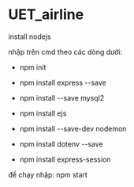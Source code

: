 # UET_airline

install nodejs

nhập trên cmd theo các dòng dưới:

- npm init 

- npm install express --save

- npm install --save mysql2

- npm install ejs

- npm install --save-dev nodemon

- npm install dotenv --save

- npm install express-session 

để chạy nhập: npm start